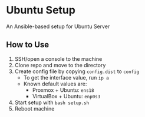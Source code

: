 # Ubuntu Setup

An Ansible-based setup for Ubuntu Server

## How to Use
1. SSH/open a console to the machine
2. Clone repo and move to the directory
3. Create config file by copying `config.dist` to `config`
    - To get the interface value, run `ip a`
    - Known default values are:
        - Proxmox + Ubuntu: `ens18`
        - VirtualBox + Ubuntu: `enp0s3`
4. Start setup with `bash setup.sh`
5. Reboot machine
